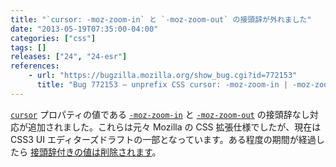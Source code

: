 ```yaml
---
title: "`cursor: -moz-zoom-in` と `-moz-zoom-out` の接頭辞が外れました"
date: "2013-05-19T07:35:00-04:00"
categories: ["css"]
tags: []
releases: ["24", "24-esr"]
references:
    - url: "https://bugzilla.mozilla.org/show_bug.cgi?id=772153"
      title: "Bug 772153 – unprefix CSS cursor: -moz-zoom-in | -moz-zoom-out"
---
```

[`cursor`](https://developer.mozilla.org/docs/Web/CSS/cursor) プロパティの値である [`-moz-zoom-in`](https://developer.mozilla.org/docs/Web/CSS/-moz-zoom-in) と [`-moz-zoom-out`](https://developer.mozilla.org/docs/Web/CSS/-moz-zoom-out) の接頭辞なし対応が追加されました。これらは元々 Mozilla の CSS 拡張仕様でしたが、現在は CSS3 UI エディターズドラフトの一部となっています。ある程度の期間が経過したら [接頭辞付きの値は削除されます](https://bugzilla.mozilla.org/show_bug.cgi?id=879119)。
